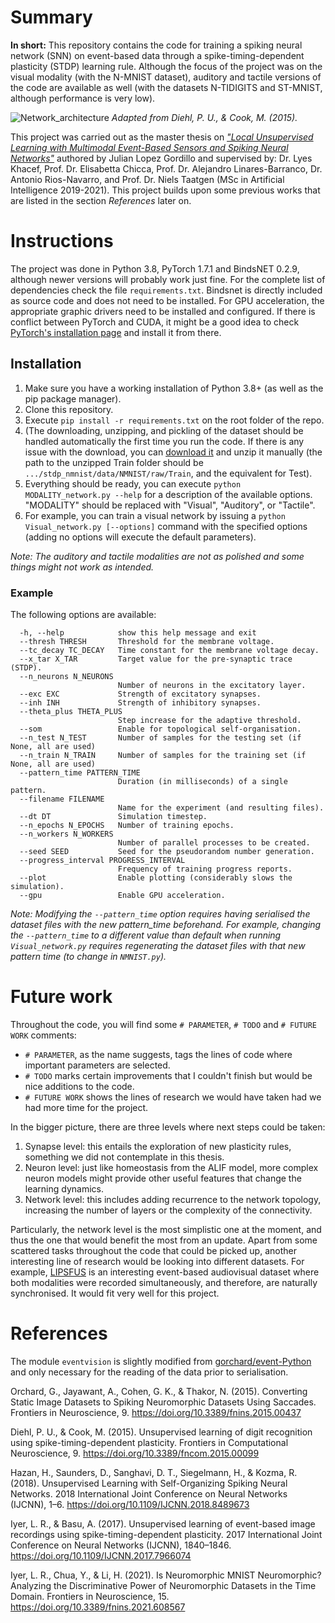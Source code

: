 # Summary
**In short:** This repository contains the code for training a spiking neural network (SNN) on event-based data through a spike-timing-dependent plasticity (STDP) learning rule.
Although the focus of the project was on the visual modality (with the N-MNIST dataset), auditory and tactile 
versions of the code are available as well (with the datasets N-TIDIGITS and ST-MNIST, although performance is very 
low).

![Network_architecture](https://user-images.githubusercontent.com/25617825/154169419-25537181-480d-46ff-9e7c-163ffd8748be.png)
*Adapted from Diehl, P. U., & Cook, M. (2015).*

This project was carried out as the master thesis on [_"Local Unsupervised Learning with Multimodal Event-Based 
Sensors and Spiking Neural Networks"_](http://fse.studenttheses.ub.rug.nl/id/eprint/26461) authored by Julian Lopez 
Gordillo and supervised by: Dr. Lyes Khacef, Prof. Dr. Elisabetta Chicca, Prof. Dr. Alejandro Linares-Barranco, Dr. 
Antonio Rios-Navarro, and Prof. Dr. Niels Taatgen (MSc in Artificial Intelligence 2019-2021). This project builds 
upon some previous works that are listed in the section _References_ later on.

# Instructions
The project was done in Python 3.8, PyTorch 1.7.1 and BindsNET 0.2.9, although newer versions will probably work just fine. 
For the complete list of dependencies check the file `requirements.txt`. 
Bindsnet is directly included as source code and does not need to be installed.
For GPU acceleration, the appropriate graphic drivers need to be installed and configured. If there is conflict 
between PyTorch and CUDA, it might be a good idea to check [PyTorch's installation page](https://pytorch.org/get-started/locally/) and install it from there.

## Installation
1. Make sure you have a working installation of Python 3.8+ (as well as the pip package manager).
2. Clone this repository.
3. Execute `pip install -r requirements.txt` on the root folder of the repo.
4. (The downloading, unzipping, and pickling of the dataset should be handled automatically the first time you run the code. If there is any issue with the download, you can [download it](https://www.garrickorchard.com/datasets/n-mnist#h.p_ID_38) and unzip it manually (the path to the unzipped Train folder should be `.../stdp_nmnist/data/NMNIST/raw/Train`, and the equivalent for Test).
5. Everything should be ready, you can execute `python MODALITY_network.py --help` for a description of the available options. "MODALITY" should be replaced with "Visual", "Auditory", or "Tactile".  
6. For example, you can train a visual network by issuing a `python Visual_network.py [--options]` command with the specified options (adding no options will execute the default parameters).

_Note: The auditory and tactile modalities are not as polished and some things might not work as intended._

### Example
The following options are available:
```
  -h, --help            show this help message and exit
  --thresh THRESH       Threshold for the membrane voltage.
  --tc_decay TC_DECAY   Time constant for the membrane voltage decay.
  --x_tar X_TAR         Target value for the pre-synaptic trace (STDP).
  --n_neurons N_NEURONS
                        Number of neurons in the excitatory layer.
  --exc EXC             Strength of excitatory synapses.
  --inh INH             Strength of inhibitory synapses.
  --theta_plus THETA_PLUS
                        Step increase for the adaptive threshold.
  --som                 Enable for topological self-organisation.
  --n_test N_TEST       Number of samples for the testing set (if None, all are used)
  --n_train N_TRAIN     Number of samples for the training set (if None, all are used)
  --pattern_time PATTERN_TIME
                        Duration (in milliseconds) of a single pattern.
  --filename FILENAME
                        Name for the experiment (and resulting files).
  --dt DT               Simulation timestep.
  --n_epochs N_EPOCHS   Number of training epochs.
  --n_workers N_WORKERS
                        Number of parallel processes to be created.
  --seed SEED           Seed for the pseudorandom number generation.
  --progress_interval PROGRESS_INTERVAL
                        Frequency of training progress reports.
  --plot                Enable plotting (considerably slows the simulation).
  --gpu                 Enable GPU acceleration.
```

_Note: Modifying the `--pattern_time` option requires having serialised the dataset files with the new pattern_time 
beforehand.
For example, changing the `--pattern_time` to a different value than default when running `Visual_network.py` 
requires regenerating the dataset files with that new pattern time (to change in `NMNIST.py`)._

# Future work
Throughout the code, you will find some `# PARAMETER`, `# TODO` and `# FUTURE WORK` comments:
- `# PARAMETER`, as the name suggests, tags the lines of code where important parameters are selected.
- `# TODO` marks certain improvements that I couldn't finish but would be nice additions to the code.
- `# FUTURE WORK` shows the lines of research we would have taken had we had more time for the project.

In the bigger picture, there are three levels where next steps could be taken:
1. Synapse level: this entails the exploration of new plasticity rules, something we did not contemplate in this thesis.
2. Neuron level: just like homeostasis from the ALIF model, more complex neuron models might provide other useful features that change the learning dynamics.
3. Network level: this includes adding recurrence to the network topology, increasing the number of layers or the complexity of the connectivity.

Particularly, the network level is the most simplistic one at the moment, and thus the one that would benefit the most from an update.
Apart from some scattered tasks throughout the code that could be picked up, another interesting line of research would be looking into different datasets.
For example, [LIPSFUS](https://github.com/RTC-research-group/LIPSFUS-Event-driven-dataset) is an interesting event-based audiovisual dataset where both modalities were recorded simultaneously, and therefore, are naturally synchronised. It would fit very well for this project.

# References
The module `eventvision` is slightly modified from [gorchard/event-Python](https://github.com/gorchard/event-Python) and only necessary for the reading of the data prior to serialisation.

Orchard, G., Jayawant, A., Cohen, G. K., & Thakor, N. (2015). Converting Static Image Datasets to Spiking Neuromorphic Datasets Using Saccades. Frontiers in Neuroscience, 9. https://doi.org/10.3389/fnins.2015.00437

Diehl, P. U., & Cook, M. (2015). Unsupervised learning of digit recognition using spike-timing-dependent plasticity. Frontiers in Computational Neuroscience, 9. https://doi.org/10.3389/fncom.2015.00099

Hazan, H., Saunders, D., Sanghavi, D. T., Siegelmann, H., & Kozma, R. (2018). Unsupervised Learning with Self-Organizing Spiking Neural Networks. 2018 International Joint Conference on Neural Networks (IJCNN), 1–6. https://doi.org/10.1109/IJCNN.2018.8489673

Iyer, L. R., & Basu, A. (2017). Unsupervised learning of event-based image recordings using spike-timing-dependent plasticity. 2017 International Joint Conference on Neural Networks (IJCNN), 1840–1846. https://doi.org/10.1109/IJCNN.2017.7966074

Iyer, L. R., Chua, Y., & Li, H. (2021). Is Neuromorphic MNIST Neuromorphic? Analyzing the Discriminative Power of Neuromorphic Datasets in the Time Domain. Frontiers in Neuroscience, 15. https://doi.org/10.3389/fnins.2021.608567


